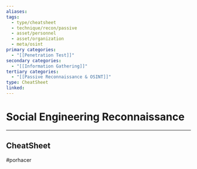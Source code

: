 ```yaml
---
aliases:
tags:
  - type/cheatsheet
  - technique/recon/passive
  - asset/personnel
  - asset/organization
  - meta/osint
primary categories:
  - "[[Penetration Test]]"
secondary categories:
  - "[[Information Gathering]]"
tertiary categories:
  - "[[Passive Reconnaissance & OSINT]]"
type: CheatSheet
linked:
---
```

# Social Engineering Reconnaissance

***

## CheatSheet

#porhacer 